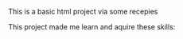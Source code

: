 This is a basic html project via some recepies

This project made me learn and aquire these skills:

